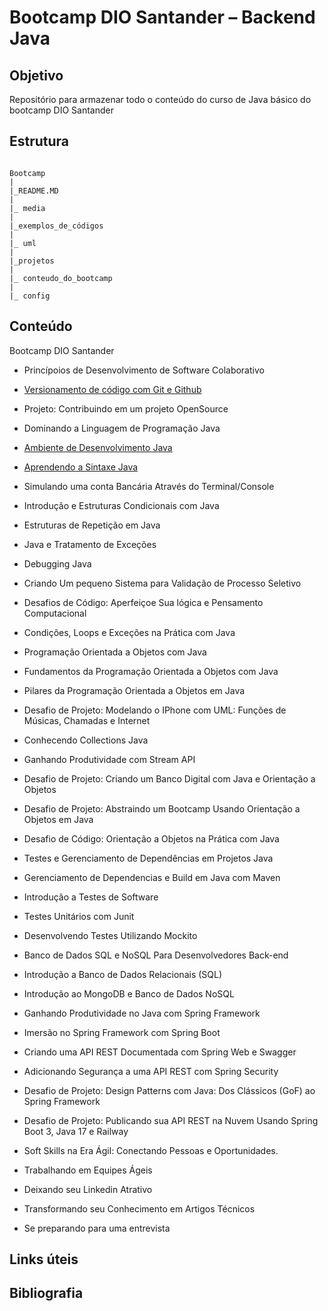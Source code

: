 # Bootcamp DIO Santander – Backend Java

## Objetivo

Repositório para armazenar todo o conteúdo do curso de Java básico do bootcamp DIO Santander

## Estrutura

```shell

Bootcamp
|
|_README.MD
|
|_ media
|
|_exemplos_de_códigos
|
|_ uml
|
|_projetos
|
|_ conteudo_do_bootcamp
|
|_ config

```
## Conteúdo

Bootcamp DIO Santander

* Princípoios de Desenvolvimento de Software Colaborativo

* [Versionamento de código com Git e Github](/conteudo_bootcamp/Versionamento_de_código_com_Git_e_Github.md)

* Projeto: Contribuindo em um projeto OpenSource

* Dominando a Linguagem de Programação Java

* [Ambiente de Desenvolvimento Java](/conteudo_bootcamp/Plataforma_e_config_do_ambiente.md)

* [Aprendendo a Sintaxe Java](/conteudo_bootcamp/Aprendendo_a_sintaxe_Java.md)
* Simulando uma conta Bancária Através do Terminal/Console
* Introdução e Estruturas Condicionais com Java
* Estruturas de Repetição em Java
* Java e Tratamento de Exceções
* Debugging Java
* Criando Um pequeno Sistema para Validação de Processo Seletivo
* Desafios de Código: Aperfeiçoe Sua lógica e Pensamento Computacional
* Condições, Loops e Exceções na Prática com Java

* Programação Orientada a Objetos com Java

* Fundamentos da Programação Orientada a Objetos com Java

* Pilares da Programação Orientada a Objetos em Java
* Desafio de Projeto:
 Modelando o IPhone com UML: Funções de Músicas, Chamadas e Internet
* Conhecendo Collections Java
* Ganhando Produtividade com Stream API
* Desafio de Projeto:
 Criando um Banco Digital com Java e Orientação a Objetos
* Desafio de Projeto:
 Abstraindo um Bootcamp Usando Orientação a Objetos em Java
* Desafio de Código:
 Orientação a Objetos na Prática com Java

* Testes e Gerenciamento de Dependências em Projetos Java

* Gerenciamento de Dependencias e Build em Java com Maven

* Introdução a Testes de Software
* Testes Unitários com Junit
* Desenvolvendo Testes Utilizando Mockito

* Banco de Dados SQL e NoSQL Para Desenvolvedores Back-end

* Introdução a Banco de Dados Relacionais (SQL)

* Introdução ao MongoDB e Banco de Dados NoSQL

* Ganhando Produtividade no Java com Spring Framework

* Imersão no Spring Framework com Spring Boot

* Criando uma API REST Documentada com Spring Web e Swagger
* Adicionando Segurança a uma API REST com Spring Security
* Desafio de Projeto:
 Design Patterns com Java: Dos Clássicos (GoF) ao Spring Framework
* Desafio de Projeto:
 Publicando sua API REST na Nuvem Usando Spring Boot 3, Java 17 e Railway

* Soft Skills na Era Ágil: Conectando Pessoas e Oportunidades.

* Trabalhando em Equipes Ágeis

* Deixando seu Linkedin Atrativo
* Transformando seu Conhecimento em Artigos Técnicos
* Se preparando para uma entrevista

## Links úteis

## Bibliografia
